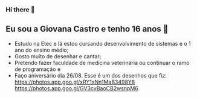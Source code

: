 ### Hi there 👋

<!--
**gicscastro/gicscastro** is a ✨ _special_ ✨ repository because its `README.md` (this file) appears on your GitHub profile.

Sobre mim:

- 🔭 I´m currently working on ...
- 🌱 I´m currently learning ...
- 👯 I´m looking to collaborate on ...
- 😕 I´m looking for help with ...
- 💬 Ask me about ...
- 📫 How to reach me: ...
- 🙂 Pronouns: ...
- ⚡ Fun fact: ...
-->
## Eu sou a Giovana Castro e tenho 16 anos 🧡
- Estudo na Etec e lá estou cursando desenvolvimento de sistemas e o 1 ano do ensino médio;
- Gosto muito de desenhar e cantar;
- Pretendo fazer faculdade de medicina veterinária ou continuar o ramo de programação e
- Faço aniversário dia 26/08.
Esse é um dos desenhos que fiz:
https://photos.app.goo.gl/xRY1sNn1MaB3498Y8
https://photos.app.goo.gl/GV3cvBaoCB2wsnpM6
